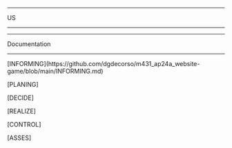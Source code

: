 <hr> US <hr>
<hr>Documentation<hr>
<p>[INFORMING](https://github.com/dgdecorso/m431_ap24a_website-game/blob/main/INFORMING.md)</p>
<p>[PLANING]</p>
<p>[DECIDE]</p>
<p>[REALIZE]</p>
<p>[CONTROL]</p>
<P>[ASSES]</p>
